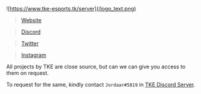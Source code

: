 ![https://www.tke-esports.tk/server](/logo_text.png)


> [Website](https://www.tke-bot.tk?from=github)

> [Discord](https://www.tke-bot.tk/redirect?from=github&url=https://discord.gg/Vgd5vMn)

> [Twitter](https://www.tke-bot.tk/redirect?from=github&url=https://twitter.com/TIMEKEEPERS0)

> [Instagram](https://www.tke-bot.tk/redirect?from=github&url=https://www.instagram.com/timekeepers0)

All projects by TKE are close source, but can we can give you access to them on request.

To request for the same, kindly contact `Jordaar#5819` in [TKE Discord Server](https://discord.gg/Vgd5vMn).
